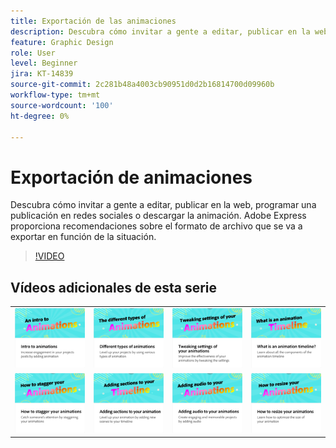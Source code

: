 ```yaml
---
title: Exportación de las animaciones
description: Descubra cómo invitar a gente a editar, publicar en la web, programar una publicación en redes sociales o descargar una animación
feature: Graphic Design
role: User
level: Beginner
jira: KT-14839
source-git-commit: 2c281b48a4003cb90951d0d2b16814700d09960b
workflow-type: tm+mt
source-wordcount: '100'
ht-degree: 0%

---
```


# Exportación de animaciones

Descubra cómo invitar a gente a editar, publicar en la web, programar una publicación en redes sociales o descargar la animación. Adobe Express proporciona recomendaciones sobre el formato de archivo que se va a exportar en función de la situación.

>[!VIDEO](https://video.tv.adobe.com/v/3426985?quality=12&learn=on&hidetitle=true)

## Vídeos adicionales de esta serie

<table style="table-layout:fixed">
<tr>
   <td>
         <a href="intro-animation.md">
            <img alt="Introducción a las animaciones" src="assets/intro-animations.png" />
         </a>
   </td>
  <td>
         <a href="different-types-animation.md">
            <img alt="Diferentes tipos de animaciones" src="assets/different-animations.png" />
         </a>
   </td>
   <td>
         <a href="tweak-animation.md">
            <img alt="Ajuste de la configuración de las animaciones" src="assets/tweaking-settings.png" />
         </a>
   </td>
   <td>
         <a href="animation-timeline.md">
            <img alt="¿Qué es la cronología de animación?" src="assets/what-is-animation-timeline.png" />
         </a>
   </td>
</tr>
<tr>
    <td>
         <a href="stagger-animations.md">
            <img alt="Cómo escalonar las animaciones" src="assets/stagger-animations.png" />
         </a>
   </td>
   <td>
         <a href="add-sections-animation.md">
            <img alt="Adición de secciones a la animación" src="assets/add-sections.png" />
         </a>
   </td>
   <td>
         <a href="audio-animation.md">
            <img alt="Añadir audio a las animaciones" src="assets/add-audio.png" />
         </a>
   </td>
   <td>
         <a href="resize-animations.md">
            <img alt="Cómo cambiar el tamaño de las animaciones" src="assets/resize-animations.png" />
         </a>
   </td>
</tr>
</table>
